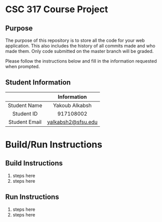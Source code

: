 # CSC 317 Course Project

## Purpose

The purpose of this repository is to store all the code for your web application. This also includes the history of all commits made and who made them. Only code submitted on the master branch will be graded.

Please follow the instructions below and fill in the information requested when prompted.

## Student Information

|               | Information   |
|:-------------:|:-------------:|
| Student Name  | Yakoub Alkabsh|
| Student ID    | 917108002     |
| Student Email |yalkabsh2@sfsu.edu|



# Build/Run Instructions

## Build Instructions
1. steps here
2. steps here

## Run Instructions
1. steps here
2. steps here 
